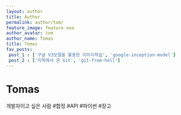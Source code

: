 ```yaml
---
layout: author
title: Author
permalink: author/tom/
feature_image: feature-sea
author_avatar: tom
author_name: Tomas
title: Tomas
fav_posts:
 post_1 : ['구글 V3모델을 활용한 이미지학습', 'google-inception-model']
 post_2 : ['지옥에서 온 Git', 'git-from-hell']
---
```


# Tomas

개발자이고 싶은 사람
#합정
#API
#파이썬
#장고
